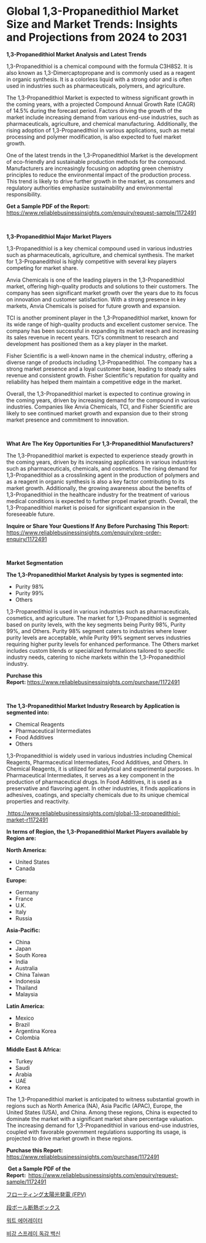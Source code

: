 <p><h1>Global 1,3-Propanedithiol Market Size and Market Trends: Insights and Projections from 2024 to 2031</h1></p><p><strong>1,3-Propanedithiol Market Analysis and Latest Trends</strong></p>
<p><p>1,3-Propanedithiol is a chemical compound with the formula C3H8S2. It is also known as 1,3-Dimercaptopropane and is commonly used as a reagent in organic synthesis. It is a colorless liquid with a strong odor and is often used in industries such as pharmaceuticals, polymers, and agriculture.</p><p>The 1,3-Propanedithiol Market is expected to witness significant growth in the coming years, with a projected Compound Annual Growth Rate (CAGR) of 14.5% during the forecast period. Factors driving the growth of the market include increasing demand from various end-use industries, such as pharmaceuticals, agriculture, and chemical manufacturing. Additionally, the rising adoption of 1,3-Propanedithiol in various applications, such as metal processing and polymer modification, is also expected to fuel market growth.</p><p>One of the latest trends in the 1,3-Propanedithiol Market is the development of eco-friendly and sustainable production methods for the compound. Manufacturers are increasingly focusing on adopting green chemistry principles to reduce the environmental impact of the production process. This trend is likely to drive further growth in the market, as consumers and regulatory authorities emphasize sustainability and environmental responsibility.</p></p>
<p><strong>Get a Sample PDF of the Report:&nbsp;</strong> <a href="https://www.reliablebusinessinsights.com/enquiry/request-sample/1172491">https://www.reliablebusinessinsights.com/enquiry/request-sample/1172491</a></p>
<p>&nbsp;</p>
<p><strong>1,3-Propanedithiol Major Market Players</strong></p>
<p><p>1,3-Propanedithiol is a key chemical compound used in various industries such as pharmaceuticals, agriculture, and chemical synthesis. The market for 1,3-Propanedithiol is highly competitive with several key players competing for market share.</p><p>Anvia Chemicals is one of the leading players in the 1,3-Propanedithiol market, offering high-quality products and solutions to their customers. The company has seen significant market growth over the years due to its focus on innovation and customer satisfaction. With a strong presence in key markets, Anvia Chemicals is poised for future growth and expansion.</p><p>TCI is another prominent player in the 1,3-Propanedithiol market, known for its wide range of high-quality products and excellent customer service. The company has been successful in expanding its market reach and increasing its sales revenue in recent years. TCI's commitment to research and development has positioned them as a key player in the market.</p><p>Fisher Scientific is a well-known name in the chemical industry, offering a diverse range of products including 1,3-Propanedithiol. The company has a strong market presence and a loyal customer base, leading to steady sales revenue and consistent growth. Fisher Scientific's reputation for quality and reliability has helped them maintain a competitive edge in the market.</p><p>Overall, the 1,3-Propanedithiol market is expected to continue growing in the coming years, driven by increasing demand for the compound in various industries. Companies like Anvia Chemicals, TCI, and Fisher Scientific are likely to see continued market growth and expansion due to their strong market presence and commitment to innovation.</p></p>
<p>&nbsp;</p>
<p><strong>What Are The Key Opportunities For 1,3-Propanedithiol Manufacturers?</strong></p>
<p><p>The 1,3-Propanedithiol market is expected to experience steady growth in the coming years, driven by its increasing applications in various industries such as pharmaceuticals, chemicals, and cosmetics. The rising demand for 1,3-Propanedithiol as a crosslinking agent in the production of polymers and as a reagent in organic synthesis is also a key factor contributing to its market growth. Additionally, the growing awareness about the benefits of 1,3-Propanedithiol in the healthcare industry for the treatment of various medical conditions is expected to further propel market growth. Overall, the 1,3-Propanedithiol market is poised for significant expansion in the foreseeable future.</p></p>
<p><strong>Inquire or Share Your Questions If Any Before Purchasing This Report:</strong> <a href="https://www.reliablebusinessinsights.com/enquiry/pre-order-enquiry/1172491">https://www.reliablebusinessinsights.com/enquiry/pre-order-enquiry/1172491</a></p>
<p>&nbsp;</p>
<p><strong>Market Segmentation</strong></p>
<p><strong>The 1,3-Propanedithiol Market Analysis by types is segmented into:</strong></p>
<p><ul><li>Purity 98%</li><li>Purity 99%</li><li>Others</li></ul></p>
<p><p>1,3-Propanedithiol is used in various industries such as pharmaceuticals, cosmetics, and agriculture. The market for 1,3-Propanedithiol is segmented based on purity levels, with the key segments being Purity 98%, Purity 99%, and Others. Purity 98% segment caters to industries where lower purity levels are acceptable, while Purity 99% segment serves industries requiring higher purity levels for enhanced performance. The Others market includes custom blends or specialized formulations tailored to specific industry needs, catering to niche markets within the 1,3-Propanedithiol industry.</p></p>
<p><strong>Purchase this Report:&nbsp;</strong><a href="https://www.reliablebusinessinsights.com/purchase/1172491">https://www.reliablebusinessinsights.com/purchase/1172491</a></p>
<p>&nbsp;</p>
<p><strong>The 1,3-Propanedithiol Market Industry Research by Application is segmented into:</strong></p>
<p><ul><li>Chemical Reagents</li><li>Pharmaceutical Intermediates</li><li>Food Additives</li><li>Others</li></ul></p>
<p><p>1,3-Propanedithiol is widely used in various industries including Chemical Reagents, Pharmaceutical Intermediates, Food Additives, and Others. In Chemical Reagents, it is utilized for analytical and experimental purposes. In Pharmaceutical Intermediates, it serves as a key component in the production of pharmaceutical drugs. In Food Additives, it is used as a preservative and flavoring agent. In other industries, it finds applications in adhesives, coatings, and specialty chemicals due to its unique chemical properties and reactivity.</p></p>
<p><a href="https://www.reliablebusinessinsights.com/global-13-propanedithiol-market-r1172491">&nbsp;https://www.reliablebusinessinsights.com/global-13-propanedithiol-market-r1172491</a></p>
<p><strong>In terms of Region, the 1,3-Propanedithiol Market Players available by Region are:</strong></p>
<p>
    <p> <strong> North America: </strong>
        <ul>
            <li>United States</li>
            <li>Canada</li>
        </ul>
        </p> 
    <p> <strong> Europe: </strong>
        <ul>
            <li>Germany</li>
            <li>France</li>
            <li>U.K.</li>
            <li>Italy</li>
            <li>Russia</li>
        </ul>
        </p> 
    <p> <strong> Asia-Pacific: </strong>
        <ul>
            <li>China</li>
            <li>Japan</li>
            <li>South Korea</li>
            <li>India</li>
            <li>Australia</li>
            <li>China Taiwan</li>
            <li>Indonesia</li>
            <li>Thailand</li>
            <li>Malaysia</li>
        </ul>
        </p> 
    <p> <strong> Latin America: </strong>
        <ul>
            <li>Mexico</li>
            <li>Brazil</li>
            <li>Argentina Korea</li>
            <li>Colombia</li>
        </ul>
        </p> 
    <p> <strong> Middle East & Africa: </strong>
        <ul>
            <li>Turkey</li>
            <li>Saudi</li>
            <li>Arabia</li>
            <li>UAE</li>
            <li>Korea</li>
        </ul>
    </p>
    </p>
<p><p>The 1,3-Propanedithiol market is anticipated to witness substantial growth in regions such as North America (NA), Asia Pacific (APAC), Europe, the United States (USA), and China. Among these regions, China is expected to dominate the market with a significant market share percentage valuation. The increasing demand for 1,3-Propanedithiol in various end-use industries, coupled with favorable government regulations supporting its usage, is projected to drive market growth in these regions.</p></p>
<p><strong>Purchase this Report: </strong><a href="https://www.reliablebusinessinsights.com/purchase/1172491">https://www.reliablebusinessinsights.com/purchase/1172491</a></p>
<p>&nbsp;<strong>Get a Sample PDF of the Report:&nbsp;&nbsp;</strong><a href="https://www.reliablebusinessinsights.com/enquiry/request-sample/1172491">https://www.reliablebusinessinsights.com/enquiry/request-sample/1172491</a></p>
<p><strong></strong></p>
<p><p><a href="https://medium.com/@annchovey2023/%E6%B5%AE%E3%81%8B%E3%81%B6%E5%A4%AA%E9%99%BD%E5%85%89%E7%99%BA%E9%9B%BB-fpv-%E5%B8%82%E5%A0%B4%E3%81%AE%E3%83%A1%E3%83%88%E3%83%AA%E3%82%AF%E3%82%B9%E3%81%AE%E8%A7%A3%E8%AA%AD-%E5%B8%82%E5%A0%B4%E3%82%B7%E3%82%A7%E3%82%A2-%E3%83%88%E3%83%AC%E3%83%B3%E3%83%89-%E6%88%90%E9%95%B7%E3%83%91%E3%82%BF%E3%83%BC%E3%83%B3-a9b746f5128d">フローティング太陽光発電 (FPV)</a></p><p><a href="https://medium.com/@pedrogers56456/%E6%AE%B5%E3%83%9C%E3%83%BC%E3%83%AB%E6%96%AD%E7%86%B1%E3%83%9C%E3%83%83%E3%82%AF%E3%82%B9%E5%B8%82%E5%A0%B4%E8%A6%8F%E6%A8%A1%E3%81%AF-%E3%82%B0%E3%83%AD%E3%83%BC%E3%83%90%E3%83%AB%E7%94%A3%E6%A5%AD%E3%81%AB%E3%81%8A%E3%81%91%E3%82%8B%E6%9C%80%E9%81%A9%E3%81%AA%E3%83%9E%E3%83%BC%E3%82%B1%E3%83%86%E3%82%A3%E3%83%B3%E3%82%B0%E3%83%81%E3%83%A3%E3%83%8D%E3%83%AB%E3%82%92%E6%98%8E%E3%82%89%E3%81%8B%E3%81%AB%E3%81%97%E3%81%BE%E3%81%99-f8304bc6a8a9">段ボール断熱ボックス</a></p><p><a href="https://github.com/ConstantinVon/Market-Research-Report-List-1/blob/main/528914692444.md">워트 에어레이터</a></p><p><a href="https://medium.com/@thadnader1941/%EC%BD%94%EB%83%84%EC%8A%A4%ED%94%84%EB%A0%88%EC%9D%B4-%EB%8F%85%EA%B0%90-%EC%98%88%EB%B0%A9%EC%A3%BC%EC%82%AC-%EC%8B%9C%EC%9E%A5-%EC%A0%84%EB%A7%9D-%EC%82%B0%EC%97%85-%EA%B0%9C%EC%9A%94-%EB%B0%8F-%EC%98%88%EC%B8%A1-2024%EB%85%84%EB%B6%80%ED%84%B0-2031%EB%85%84%EA%B9%8C%EC%A7%80-6be8ea9c4459">비강 스프레이 독감 백신</a></p></p>